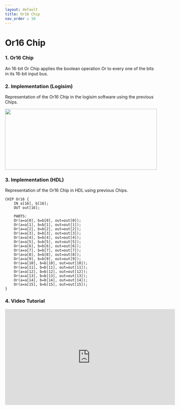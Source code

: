 ```yaml
---
layout: default
title: Or16 Chip
nav_order : 10
---
```


# Or16 Chip 

### 1. Or16 Chip
An 16-bit Or Chip applies the boolean operation Or to every one of the bits in its 16-bit input bus.

### 2. Implementation (Logisim)
Representation of the Or16 Chip in the logisim software using the previous Chips.

<img src="/nand2tetris/logisim/or16.png" width="500" height="200px"/> 


### 3. Implementation (HDL)
Representation of the Or16 Chip in HDL using previous Chips.


```hdl
CHIP Or16 {
    IN a[16], b[16];
    OUT out[16];

    PARTS:
    Or(a=a[0], b=b[0], out=out[0]);
    Or(a=a[1], b=b[1], out=out[1]);
    Or(a=a[2], b=b[2], out=out[2]);
    Or(a=a[3], b=b[3], out=out[3]);
    Or(a=a[4], b=b[4], out=out[4]);
    Or(a=a[5], b=b[5], out=out[5]);
    Or(a=a[6], b=b[6], out=out[6]);
    Or(a=a[7], b=b[7], out=out[7]);
    Or(a=a[8], b=b[8], out=out[8]);
    Or(a=a[9], b=b[9], out=out[9]);
    Or(a=a[10], b=b[10], out=out[10]);
    Or(a=a[11], b=b[11], out=out[11]);
    Or(a=a[12], b=b[12], out=out[12]);
    Or(a=a[13], b=b[13], out=out[13]);
    Or(a=a[14], b=b[14], out=out[14]);
    Or(a=a[15], b=b[15], out=out[15]);
}
 ```

### 4. Video Tutorial
<iframe width="560" height="315" src="https://www.youtube.com/embed/I2ZfsGBaUNQ?si=DsYeRMO-D5Zs2k2q" title="YouTube video player" frameborder="0" allow="accelerometer; autoplay; clipboard-write; encrypted-media; gyroscope; picture-in-picture; web-share" referrerpolicy="strict-origin-when-cross-origin" allowfullscreen></iframe>